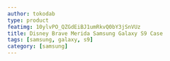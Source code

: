 ```yaml
---
author: tokodab
type: product
featimg: 10ylvPO_QZGdEiBJ1umRkvQ0bY3jSnVUz
title: Disney Brave Merida Samsung Galaxy S9 Case
tags: [samsung, galaxy, s9]
category: [samsung]
---
```

